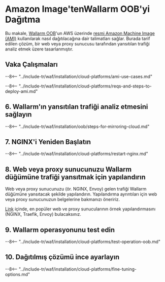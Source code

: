 [link-ssh-keys]:            https://docs.aws.amazon.com/AWSEC2/latest/UserGuide/get-set-up-for-amazon-ec2.html#create-a-key-pair
[link-sg]:                  https://docs.aws.amazon.com/en_us/AWSEC2/latest/UserGuide/get-set-up-for-amazon-ec2.html#create-a-base-security-group
[link-launch-instance]:     https://docs.aws.amazon.com/AWSEC2/latest/UserGuide/EC2_GetStarted.html#ec2-launch-instance

[anchor1]:      #2-bir-guvenlik-grubu-olustur
[anchor2]:      #1-awsde-bir-ssh-anahtar-cifti-olustur

[img-create-sg]:                ../../../images/installation-ami/common/create_sg.png
[versioning-policy]:            ../../../updating-migrating/versioning-policy.md#version-list
[img-wl-console-users]:         ../../../images/check-user-no-2fa.png
[img-create-wallarm-node]:      ../../../images/user-guides/nodes/create-cloud-node.png
[deployment-platform-docs]:     ../../../installation/supported-deployment-options.md
[node-token]:                       ../../../quickstart.md#walarm-filtreleme-dugumunu-kur
[api-token]:                        ../../../user-guides/settings/api-tokens.md
[wallarm-token-types]:              ../../../user-guides/nodes/nodes.md#dugum-olusturma-icin-api-ve-dugum-tokenlari
[platform]:                         ../../../installation/supported-deployment-options.md
[ptrav-attack-docs]:                ../../../attacks-vulns-list.md#yol-gezintisi
[attacks-in-ui-image]:              ../../../images/admin-guides/test-attacks-quickstart.png
[wallarm-nginx-directives]:         ../../../admin-en/configure-parameters-en.md
[autoscaling-docs]:                 ../../../admin-en/installation-guides/amazon-cloud/autoscaling-overview.md
[real-ip-docs]:                     ../../../admin-en/using-proxy-or-balancer-en.md
[allocate-memory-docs]:             ../../../admin-en/configuration-guides/allocate-resources-for-node.md
[limiting-request-processing]:      ../../../user-guides/rules/overlimit-res-detection-ayarla.md
[logs-docs]:                        ../../../admin-en/configure-logging.md
[oob-advantages-limitations]:       ../overview.md#avantajlar-ve-sınırlamalar
[wallarm-mode]:                     ../../../admin-en/configure-wallarm-mode.md
[wallarm-api-via-proxy]:            ../../../admin-en/configuration-guides/wallarm-apiye-proxy-uzerinden-erisim.md
[img-grouped-nodes]:                ../../../images/user-guides/nodes/grouped-nodes.png

# Amazon Image'tenWallarm OOB'yi Dağıtma

Bu makale, [Wallarm OOB](overview.md)'un AWS üzerinde [resmi Amazon Machine Image (AMI)](https://aws.amazon.com/marketplace/pp/B073VRFXSD) kullanılarak nasıl dağıtılacağına dair talimatları sağlar. Burada tarif edilen çözüm, bir web veya proxy sunucusu tarafından yansıtılan trafiği analiz etmek üzere tasarlanmıştır.

## Vaka Çalışmaları

--8<-- "../include-tr/waf/installation/cloud-platforms/ami-use-cases.md"

--8<-- "../include-tr/waf/installation/cloud-platforms/reqs-and-steps-to-deploy-ami.md"

## 6. Wallarm'ın yansıtılan trafiği analiz etmesini sağlayın

--8<-- "../include-tr/waf/installation/oob/steps-for-mirroring-cloud.md"

## 7. NGINX'i Yeniden Başlatın

--8<-- "../include-tr/waf/installation/cloud-platforms/restart-nginx.md"

## 8. Web veya proxy sunucunuzu Wallarm düğümüne trafiği yansıtmak için yapılandırın

Web veya proxy sunucunuzu (ör. NGINX, Envoy) gelen trafiği Wallarm düğümüne yansıtacak şekilde yapılandırın. Yapılandırma ayrıntıları için web veya proxy sunucunuzun belgelerine bakmanızı öneririz.

[Link](overview.md#web-sunucusunun-trafik-yansıtma-icin-yapilandirmasina-örnekler) içinde, en popüler web ve proxy sunucularının örnek yapılandırmasını (NGINX, Traefik, Envoy) bulacaksınız.

## 9. Wallarm operasyonunu test edin

--8<-- "../include-tr/waf/installation/cloud-platforms/test-operation-oob.md"

## 10. Dağıtılmış çözümü ince ayarlayın

--8<-- "../include-tr/waf/installation/cloud-platforms/fine-tuning-options.md"